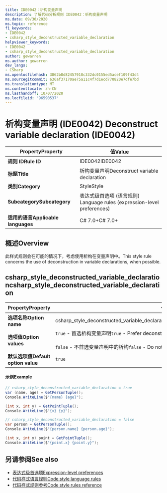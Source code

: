 ```yaml
---
title: IDE0042：析构变量声明
description: 了解代码分析规则 IDE0042：析构变量声明
ms.date: 09/30/2020
ms.topic: reference
f1_keywords:
- IDE0042
- csharp_style_deconstructed_variable_declaration
helpviewer_keywords:
- IDE0042
- csharp_style_deconstructed_variable_declaration
author: gewarren
ms.author: gewarren
dev_langs:
- CSharp
ms.openlocfilehash: 3862b8d82457918c332dc0155ed5acef109f43d4
ms.sourcegitcommit: 636af37170ae75a11c4f7d1ecd770820e7dfe7bd
ms.translationtype: MT
ms.contentlocale: zh-CN
ms.lasthandoff: 10/07/2020
ms.locfileid: "96590537"
---
```

# <a name="deconstruct-variable-declaration-ide0042"></a><span data-ttu-id="61902-103">析构变量声明 (IDE0042) </span><span class="sxs-lookup"><span data-stu-id="61902-103">Deconstruct variable declaration (IDE0042)</span></span>

|<span data-ttu-id="61902-104">Property</span><span class="sxs-lookup"><span data-stu-id="61902-104">Property</span></span>|<span data-ttu-id="61902-105">值</span><span class="sxs-lookup"><span data-stu-id="61902-105">Value</span></span>|
|-|-|
| <span data-ttu-id="61902-106">**规则 ID**</span><span class="sxs-lookup"><span data-stu-id="61902-106">**Rule ID**</span></span> | <span data-ttu-id="61902-107">IDE0042</span><span class="sxs-lookup"><span data-stu-id="61902-107">IDE0042</span></span> |
| <span data-ttu-id="61902-108">**标题**</span><span class="sxs-lookup"><span data-stu-id="61902-108">**Title**</span></span> | <span data-ttu-id="61902-109">析构变量声明</span><span class="sxs-lookup"><span data-stu-id="61902-109">Deconstruct variable declaration</span></span> |
| <span data-ttu-id="61902-110">**类别**</span><span class="sxs-lookup"><span data-stu-id="61902-110">**Category**</span></span> | <span data-ttu-id="61902-111">Style</span><span class="sxs-lookup"><span data-stu-id="61902-111">Style</span></span> |
| <span data-ttu-id="61902-112">**Subcategory**</span><span class="sxs-lookup"><span data-stu-id="61902-112">**Subcategory**</span></span> | <span data-ttu-id="61902-113">表达式级首选项 (语言规则) </span><span class="sxs-lookup"><span data-stu-id="61902-113">Language rules (expression-level preferences)</span></span> |
| <span data-ttu-id="61902-114">**适用的语言**</span><span class="sxs-lookup"><span data-stu-id="61902-114">**Applicable languages**</span></span> | <span data-ttu-id="61902-115">C# 7.0+</span><span class="sxs-lookup"><span data-stu-id="61902-115">C# 7.0+</span></span> |

## <a name="overview"></a><span data-ttu-id="61902-116">概述</span><span class="sxs-lookup"><span data-stu-id="61902-116">Overview</span></span>

<span data-ttu-id="61902-117">此样式规则会在可能的情况下，考虑使用析构在变量声明中。</span><span class="sxs-lookup"><span data-stu-id="61902-117">This style rule concerns the use of deconstruction in variable declarations, when possible.</span></span>

## <a name="csharp_style_deconstructed_variable_declaration"></a><span data-ttu-id="61902-118">csharp_style_deconstructed_variable_declaration</span><span class="sxs-lookup"><span data-stu-id="61902-118">csharp_style_deconstructed_variable_declaration</span></span>

|<span data-ttu-id="61902-119">Property</span><span class="sxs-lookup"><span data-stu-id="61902-119">Property</span></span>|<span data-ttu-id="61902-120">值</span><span class="sxs-lookup"><span data-stu-id="61902-120">Value</span></span>|
|-|-|
| <span data-ttu-id="61902-121">**选项名称**</span><span class="sxs-lookup"><span data-stu-id="61902-121">**Option name**</span></span> | <span data-ttu-id="61902-122">csharp_style_deconstructed_variable_declaration</span><span class="sxs-lookup"><span data-stu-id="61902-122">csharp_style_deconstructed_variable_declaration</span></span>
| <span data-ttu-id="61902-123">**选项值**</span><span class="sxs-lookup"><span data-stu-id="61902-123">**Option values**</span></span> | <span data-ttu-id="61902-124">`true` - 首选析构变量声明</span><span class="sxs-lookup"><span data-stu-id="61902-124">`true` - Prefer deconstructed variable declaration</span></span><br /><br /><span data-ttu-id="61902-125">`false` - 不首选变量声明中的析构</span><span class="sxs-lookup"><span data-stu-id="61902-125">`false` - Do not prefer deconstruction in variable declarations</span></span> |
| <span data-ttu-id="61902-126">**默认选项值**</span><span class="sxs-lookup"><span data-stu-id="61902-126">**Default option value**</span></span> | `true` |

#### <a name="example"></a><span data-ttu-id="61902-127">示例</span><span class="sxs-lookup"><span data-stu-id="61902-127">Example</span></span>

```csharp
// csharp_style_deconstructed_variable_declaration = true
var (name, age) = GetPersonTuple();
Console.WriteLine($"{name} {age}");

(int x, int y) = GetPointTuple();
Console.WriteLine($"{x} {y}");

// csharp_style_deconstructed_variable_declaration = false
var person = GetPersonTuple();
Console.WriteLine($"{person.name} {person.age}");

(int x, int y) point = GetPointTuple();
Console.WriteLine($"{point.x} {point.y}");
```

## <a name="see-also"></a><span data-ttu-id="61902-128">另请参阅</span><span class="sxs-lookup"><span data-stu-id="61902-128">See also</span></span>

- [<span data-ttu-id="61902-129">表达式级首选项</span><span class="sxs-lookup"><span data-stu-id="61902-129">Expression-level preferences</span></span>](expression-level-preferences.md)
- [<span data-ttu-id="61902-130">代码样式语言规则</span><span class="sxs-lookup"><span data-stu-id="61902-130">Code style language rules</span></span>](language-rules.md)
- [<span data-ttu-id="61902-131">代码样式规则参考</span><span class="sxs-lookup"><span data-stu-id="61902-131">Code style rules reference</span></span>](index.md)

